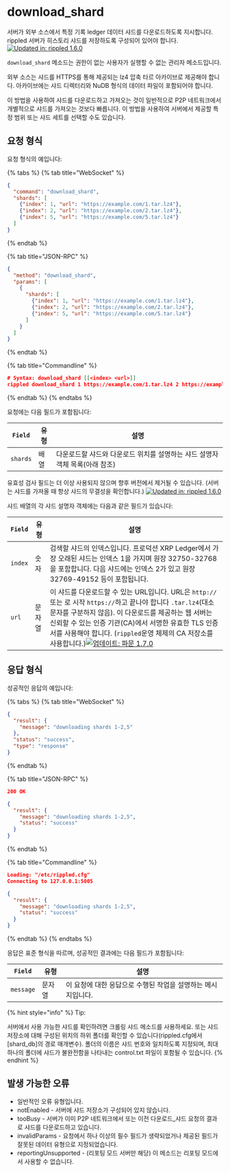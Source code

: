 # download\_shard

서버가 외부 소스에서 특정 기록 ledger 데이터 샤드를 다운로드하도록 지시합니다. rippled 서버가 히스토리 샤드를 저장하도록 구성되어 있어야 합니다. [![Updated in: rippled 1.6.0](https://img.shields.io/badge/Updated%20in-rippled%201.6.0-blue.svg)](https://github.com/ripple/rippled/releases/tag/1.6.0)

`download_shard` 메소드는 권한이 없는 사용자가 실행할 수 없는 관리자 메소드입니다.

외부 소스는 샤드를 HTTPS를 통해 제공되는 lz4 압축 타르 아카이브로 제공해야 합니다. 아카이브에는 샤드 디렉터리와 NuDB 형식의 데이터 파일이 포함되어야 합니다.

이 방법을 사용하여 샤드를 다운로드하고 가져오는 것이 일반적으로 P2P 네트워크에서 개별적으로 샤드를 가져오는 것보다 빠릅니다. 이 방법을 사용하여 서버에서 제공할 특정 범위 또는 샤드 세트를 선택할 수도 있습니다.

## 요청 형식

요청 형식의 예입니다:

{% tabs %}
{% tab title="WebSocket" %}
```json
{
  "command": "download_shard",
  "shards": [
    {"index": 1, "url": "https://example.com/1.tar.lz4"},
    {"index": 2, "url": "https://example.com/2.tar.lz4"},
    {"index": 5, "url": "https://example.com/5.tar.lz4"}
  ]
}
```
{% endtab %}

{% tab title="JSON-RPC" %}
```json
{
  "method": "download_shard",
  "params": [
    {
      "shards": [
        {"index": 1, "url": "https://example.com/1.tar.lz4"},
        {"index": 2, "url": "https://example.com/2.tar.lz4"},
        {"index": 5, "url": "https://example.com/5.tar.lz4"}
      ]
    }
  ]
}
```
{% endtab %}

{% tab title="Commandline" %}
```json
# Syntax: download_shard [[<index> <url>]]
rippled download_shard 1 https://example.com/1.tar.lz4 2 https://example.com/2.tar.lz4 5 https://example.com/5.tar.lz4
```
{% endtab %}
{% endtabs %}

요청에는 다음 필드가 포함됩니다:

| `Field`  | 유형 | 설명                                          |
| -------- | -- | ------------------------------------------- |
| `shards` | 배열 | 다운로드할 샤드와 다운로드 위치를 설명하는 샤드 설명자 객체 목록(아래 참조) |

유효성 검사 필드는 더 이상 사용되지 않으며 향후 버전에서 제거될 수 있습니다. (서버는 샤드를 가져올 때 항상 샤드의 무결성을 확인합니다.) [![Updated in: rippled 1.6.0](https://img.shields.io/badge/Updated%20in-rippled%201.6.0-blue.svg)](https://github.com/ripple/rippled/releases/tag/1.6.0)

샤드 배열의 각 샤드 설명자 객체에는 다음과 같은 필드가 있습니다:

| `Field` | 유형  | 설명                                                                                                                                                                                                                                                                                                                                               |
| ------- | --- | ------------------------------------------------------------------------------------------------------------------------------------------------------------------------------------------------------------------------------------------------------------------------------------------------------------------------------------------------ |
| `index` | 숫자  | 검색할 샤드의 인덱스입니다. 프로덕션 XRP Ledger에서 가장 오래된 샤드는 인덱스 1을 가지며 원장 32750-32768을 포함합니다. 다음 샤드에는 인덱스 2가 있고 원장 32769-49152 등이 포함됩니다.                                                                                                                                                                                                                        |
| `url`   | 문자열 | 이 샤드를 다운로드할 수 있는 URL입니다. URL은 `http://`또는 로 시작 `https://`하고 끝나야 합니다 `.tar.lz4`(대소문자를 구분하지 않음). 이 다운로드를 제공하는 웹 서버는 신뢰할 수 있는 인증 기관(CA)에서 서명한 유효한 TLS 인증서를 사용해야 합니다. (`rippled`운영 체제의 CA 저장소를 사용합니다.)[![업데이트: 파문 1.7.0](https://img.shields.io/badge/Updated%20in-rippled%201.7.0-blue.svg) ](https://github.com/ripple/rippled/releases/tag/1.7.0) |

## 응답 형식

성공적인 응답의 예입니다:

{% tabs %}
{% tab title="WebSocket" %}
```json
{
  "result": {
    "message": "downloading shards 1-2,5"
  },
  "status": "success",
  "type": "response"
}
```
{% endtab %}

{% tab title="JSON-RPC" %}
```json
200 OK

{
  "result": {
    "message": "downloading shards 1-2,5",
    "status": "success"
  }
}
```
{% endtab %}

{% tab title="Commandline" %}
```json
Loading: "/etc/rippled.cfg"
Connecting to 127.0.0.1:5005

{
  "result": {
    "message": "downloading shards 1-2,5",
    "status": "success"
  }
}
```
{% endtab %}
{% endtabs %}

응답은 표준 형식을 따르며, 성공적인 결과에는 다음 필드가 포함됩니다:

| `Field`   | 유형  | 설명                                 |
| --------- | --- | ---------------------------------- |
| `message` | 문자열 | 이 요청에 대한 응답으로 수행된 작업을 설명하는 메시지입니다. |

{% hint style="info" %}
Tip:

서버에서 사용 가능한 샤드를 확인하려면 크롤링 샤드 메소드를 사용하세요. 또는 샤드 저장소에 대해 구성된 위치의 하위 폴더를 확인할 수 있습니다(rippled.cfg에서 \[shard\_db]의 경로 매개변수). 폴더의 이름은 샤드 번호와 일치하도록 지정되며, 최대 하나의 폴더에 샤드가 불완전함을 나타내는 control.txt 파일이 포함될 수 있습니다.
{% endhint %}

## 발생 가능한 오류

* 일반적인 오류 유형입니다.
* notEnabled - 서버에 샤드 저장소가 구성되어 있지 않습니다.
* tooBusy - 서버가 이미 P2P 네트워크에서 또는 이전 다운로드\_샤드 요청의 결과로 샤드를 다운로드하고 있습니다.
* invalidParams - 요청에서 하나 이상의 필수 필드가 생략되었거나 제공된 필드가 잘못된 데이터 유형으로 지정되었습니다.
* reportingUnsupported - (리포팅 모드 서버만 해당) 이 메소드는 리포팅 모드에서 사용할 수 없습니다.
